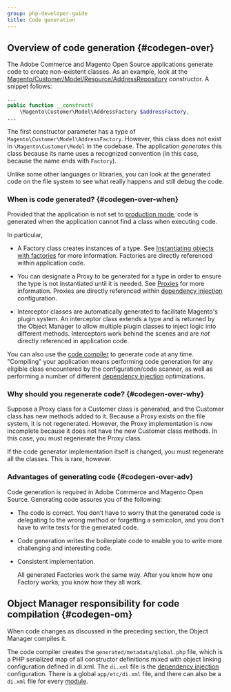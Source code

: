 ```yaml
---
group: php-developer-guide
title: Code generation
---
```


## Overview of code generation {#codegen-over}

The Adobe Commerce and Magento Open Source applications generate code to create non-existent classes. As an example, look at the [Magento/Customer/Model/Resource/AddressRepository] constructor. A snippet follows:

```php
...
public function __construct(
    \Magento\Customer\Model\AddressFactory $addressFactory,
...
```

The first constructor parameter has a type of `Magento\Customer\Model\AddressFactory`. However, this class does not exist in `\Magento\Customer\Model` in the codebase. The application *generates* this class because its name uses a recognized convention (in this case, because the name ends with `Factory`).

Unlike some other languages or libraries, you can look at the generated code on the file system to see what really happens and still debug the code.

### When is code generated? {#codegen-over-when}

Provided that the application is not set to [production mode], code is generated when the application cannot find a class when executing code.

In particular,

*  A Factory class creates instances of a type. See [Instantiating objects with factories] for more information. Factories are directly referenced within application code.

*  You can designate a Proxy to be generated for a type in order to ensure the type is not instantiated until it is needed. See [Proxies] for more information. Proxies are directly referenced within [dependency injection](https://glossary.magento.com/dependency-injection) configuration.

*  Interceptor classes are automatically generated to facilitate Magento's plugin system. An interceptor class extends a type and is returned by the Object Manager to allow multiple plugin classes to inject logic into different methods. Interceptors work behind the scenes and are *not* directly referenced in application code.

You can also use the [code compiler] to generate code at any time. "Compiling" your application means performing code generation for any eligible class encountered by the configuration/code scanner, as well as performing a number of different [dependency injection](https://glossary.magento.com/dependency-injection) optimizations.

### Why should you regenerate code? {#codegen-over-why}

Suppose a Proxy class for a Customer class is generated, and the Customer class has new methods added to it. Because a Proxy exists on the file system, it is not regenerated. However, the Proxy implementation is now incomplete because it does not have the new Customer class methods. In this case, you must regenerate the Proxy class.

If the code generator implementation itself is changed, you must regenerate all the classes. This is rare, however.

### Advantages of generating code {#codegen-over-adv}

Code generation is required in Adobe Commerce and Magento Open Source. Generating code assures you of the following:

*  The code is correct. You don’t have to worry that the generated code is delegating to the wrong method or forgetting a semicolon, and you don’t have to write tests for the generated code.
*  Code generation writes the boilerplate code to enable you to write more challenging and interesting code.
*  Consistent implementation.

   All generated Factories work the same way. After you know how one Factory works, you know how they all work.

## Object Manager responsibility for code compilation {#codegen-om}

When code changes as discussed in the preceding section, the Object Manager compiles it.

The code compiler creates the `generated/metadata/global.php` file, which is a PHP serialized map of all constructor definitions mixed with object linking configuration defined in di.xml. The `di.xml` file is the [dependency injection](https://glossary.magento.com/dependency-injection) configuration. There is a global `app/etc/di.xml` file, and there can also be a `di.xml` file for every [module](https://glossary.magento.com/module).

<!-- Link Definitions -->
[Magento/Customer/Model/Resource/AddressRepository]: https://github.com/magento/magento2/blob/2.4/app/code/Magento/Customer/Model/ResourceModel/AddressRepository.php

[production mode]: https://devdocs.magento.com/guides/v2.4/config-guide/bootstrap/magento-modes.html#production-mode
[Instantiating objects with factories]: factories.md
[Proxies]: proxies.md
[code compiler]: https://devdocs.magento.com/guides/v2.4/config-guide/cli/config-cli-subcommands-compiler.html
